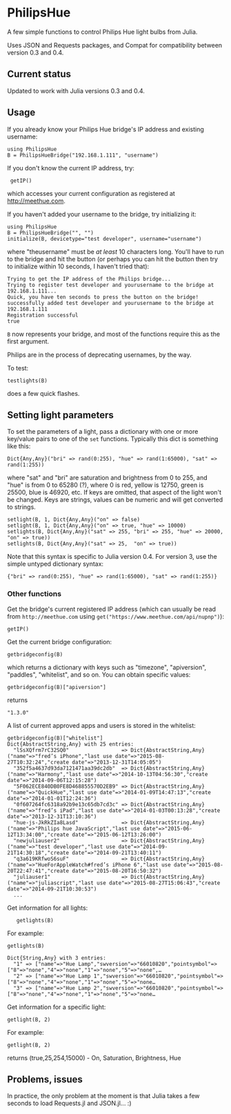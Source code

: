 # PhilipsHue

A few simple functions to control Philips Hue light bulbs from Julia.

Uses JSON and Requests packages, and Compat for compatibility between version 0.3 and 0.4.

## Current status

Updated to work with Julia versions 0.3 and 0.4.

## Usage

If you already know your Philips Hue bridge's IP address and existing username:

    using PhilipsHue
    B = PhilipsHueBridge("192.168.1.111", "username")

If you don't know the current IP address, try:

	 getIP()

which accesses your current configuration as registered at http://meethue.com.

If you haven't added your username to the bridge, try initializing it:

    using PhilipsHue
    B = PhilipsHueBridge("", "")
    initialize(B, devicetype="test developer", username="username")

where "theusername" must be *at least* 10 characters long. You'll have to run to the bridge and hit the button (or perhaps you can hit the button then try to initialize within 10 seconds, I haven't tried that):

    Trying to get the IP address of the Philips bridge...
    Trying to register test developer and yourusername to the bridge at 192.168.1.111...
    Quick, you have ten seconds to press the button on the bridge!
    successfully added test developer and yourusername to the bridge at 192.168.1.111
    Registration successful
    true

``B`` now represents your bridge, and most of the functions require this as the first argument.

Philips are in the process of deprecating usernames, by the way.

To test:

    testlights(B)

does a few quick flashes.

## Setting light parameters

To set the parameters of a light, pass a dictionary with one or more key/value pairs to one of the `set` functions. Typically this dict is something like this:

    Dict{Any,Any}("bri" => rand(0:255), "hue" => rand(1:65000), "sat" => rand(1:255))

where "sat" and "bri" are saturation and brightness from 0 to 255, and "hue" is from 0 to 65280 (?), where 0 is red, yellow is 12750, green is 25500, blue is 46920, etc. If keys are omitted, that aspect of the light won't be changed. Keys are strings, values can be numeric and will get converted to strings.

    setlight(B, 1, Dict{Any,Any}("on" => false)
    setlight(B, 1, Dict{Any,Any}("on" => true, "hue" => 10000)
    setlights(B, Dict{Any,Any}("sat" => 255, "bri" => 255, "hue" => 20000, "on" => true))
    setlights(B, Dict{Any,Any}("sat" => 25,  "on" => true))

Note that this syntax is specific to Julia version 0.4. For version 3, use the simple untyped dictionary syntax:

    {"bri" => rand(0:255), "hue" => rand(1:65000), "sat" => rand(1:255)}

### Other functions

Get the bridge's current registered IP address (which can usually be read from `http://meethue.com` using `get("https://www.meethue.com/api/nupnp")`):

    getIP()

Get the current bridge configuration:

    getbridgeconfig(B)

which returns a dictionary with keys such as "timezone", "apiversion", "paddles", "whitelist", and so on. You can obtain specific values:

    getbridgeconfig(B)["apiversion"]

returns

    "1.3.0"

A list of current approved apps and users is stored in the whitelist:

    getbridgeconfig(B)["whitelist"]
    Dict{AbstractString,Any} with 25 entries:
      "lSsXQfrm7rC32SQ0"                 => Dict{AbstractString,Any}("name"=>"fred’s iPhone","last use date"=>"2015-08-27T10:32:24","create date"=>"2013-12-31T14:05:05")
      "352f5a4637d93da7121471aa39dc2db"  => Dict{AbstractString,Any}("name"=>"Harmony","last use date"=>"2014-10-13T04:56:30","create date"=>"2014-09-06T12:15:28")
      "5F062ECE840DB0FE8D468855570D2EB9" => Dict{AbstractString,Any}("name"=>"QuickHue","last use date"=>"2014-01-09T14:47:13","create date"=>"2014-01-01T12:24:36")
      "0f607264fc6318a92b9e13c65db7cd3c" => Dict{AbstractString,Any}("name"=>"fred’s iPad","last use date"=>"2014-01-03T00:13:28","create date"=>"2013-12-31T13:10:36")
      "hue-js-JkRkZIa8Lasd"              => Dict{AbstractString,Any}("name"=>"Philips hue JavaScript","last use date"=>"2015-06-12T13:34:00","create date"=>"2015-06-12T13:26:00")
      "newjuliauser2"                    => Dict{AbstractString,Any}("name"=>"test developer","last use date"=>"2014-09-21T14:30:18","create date"=>"2014-09-21T13:40:11")
      "q3a619KRfwoS6suF"                 => Dict{AbstractString,Any}("name"=>"HueForAppleWatch#fred’s iPhone 6","last use date"=>"2015-08-20T22:47:41","create date"=>"2015-08-20T16:50:32")
      "juliauser1"                       => Dict{AbstractString,Any}("name"=>"juliascript","last use date"=>"2015-08-27T15:06:43","create date"=>"2014-09-21T10:30:53")
	  ...

Get information for all lights:

	   getlights(B)

For example:

    getlights(B)

    Dict{String,Any} with 3 entries:
      "1" => ["name"=>"Hue Lamp","swversion"=>"66010820","pointsymbol"=>["8"=>"none","4"=>"none","1"=>"none","5"=>"none",…
      "2" => ["name"=>"Hue Lamp 1","swversion"=>"66010820","pointsymbol"=>["8"=>"none","4"=>"none","1"=>"none","5"=>"none…
      "3" => ["name"=>"Hue Lamp 2","swversion"=>"66010820","pointsymbol"=>["8"=>"none","4"=>"none","1"=>"none","5"=>"none…

Get information for a specific light:

    getlight(B, 2)

For example:

    getlight(B, 2)

returns (true,25,254,15000) - On, Saturation, Brightness, Hue

## Problems, issues

In practice, the only problem at the moment is that Julia takes a few seconds to load Requests.jl and JSON.jl... :)
